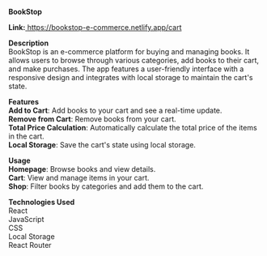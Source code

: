 **BookStop**

**Link:**[ https://bookstop-e-commerce.netlify.app/cart
](https://bookstop-e-commerce.netlify.app/)</br>

**Description**</br>
BookStop is an e-commerce platform for buying and managing books. It allows users to browse through various categories, add books to their cart, and make purchases. The app features a user-friendly interface with a responsive design and integrates with local storage to maintain the cart's state.

**Features**</br>
**Add to Cart**: Add books to your cart and see a real-time update.</br>
**Remove from Cart**: Remove books from your cart.</br>
**Total Price Calculation**: Automatically calculate the total price of the items in the cart.</br>
**Local Storage**: Save the cart's state using local storage.</br>

**Usage**</br>
**Homepage**: Browse books and view details.</br>
**Cart**: View and manage items in your cart.</br>
**Shop**: Filter books by categories and add them to the cart.</br>

**Technologies Used**</br>
React</br>
JavaScript</br>
CSS</br>
Local Storage</br>
React Router</br>
